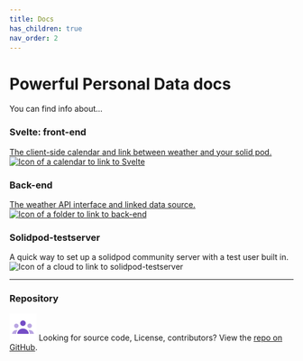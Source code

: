 ```yaml
---
title: Docs
has_children: true
nav_order: 2
---
```


# Powerful Personal Data docs


You can find info about...

### Svelte: front-end
[
    The client-side calendar and link between weather and your solid pod.
    ![Icon of a calendar to link to Svelte](../../assets/icons/Calendar-Duotone.svg) 
](svelte-frontend/)

<!-- Back-end -->
### Back-end
[
    The weather API interface and linked data source.
    ![Icon of a folder to link to back-end](../../assets/icons/Folder-Duotone.svg) 
](backend)

<!-- Solidpod testserver -->
### Solidpod-testserver
A quick way to set up a solidpod community server with a test user built in.
![Icon of a cloud to link to solidpod-testserver](../../assets/icons/Cloud-Duotone.svg)

---

<!-- Repository -->
### Repository
![Icon of multiple people to link to repository](../assets/icons/Group-Duotone.svg) 
Looking for source code, License, contributors? View the [repo on GitHub](https://github.com/osoc22/project-idlab).
